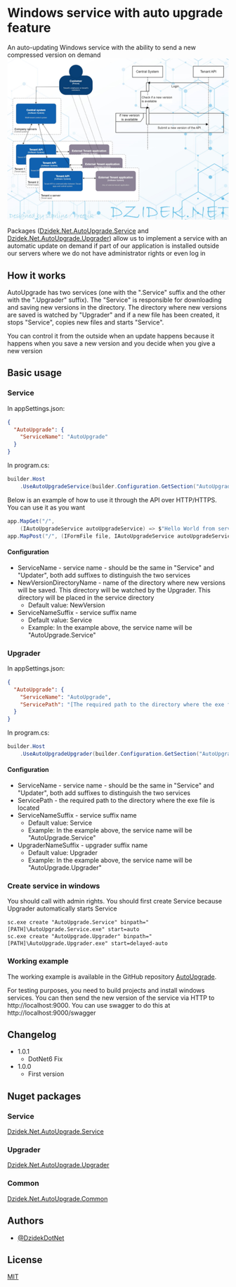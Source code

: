 
# Windows service with auto upgrade feature

An auto-updating Windows service with the ability to send a new compressed version on demand
![C1 and sequence diagram](https://github.com/DzidekDotNet/AutoUpgrade/blob/main/c1_sequenceDiagram.jpg?raw=true)

Packages ([Dzidek.Net.AutoUpgrade.Service](https://www.nuget.org/packages/Dzidek.Net.AutoUpgrade.Service) and [Dzidek.Net.AutoUpgrade.Upgrader](https://www.nuget.org/packages/Dzidek.Net.AutoUpgrade.Upgrader)) allow us to implement a service with an automatic update on demand if part of our application is installed outside our servers where we do not have administrator rights or even log in

## How it works
AutoUpgrade has two services (one with the ".Service" suffix and the other with the ".Upgrader" suffix). The "Service" is responsible for downloading and saving new versions in the directory. The directory where new versions are saved is watched by "Upgrader" and if a new file has been created, it stops "Service", copies new files and starts "Service".

You can control it from the outside when an update happens because it happens when you save a new version and you decide when you give a new version
## Basic usage
### Service
In appSettings.json:
```json
{
  "AutoUpgrade": {
    "ServiceName": "AutoUpgrade"
  }
}
```
In program.cs:
```csharp
builder.Host
    .UseAutoUpgradeService(builder.Configuration.GetSection("AutoUpgrade").Get<AutoUpgradeServiceConfiguration>()!);
```
Below is an example of how to use it through the API over HTTP/HTTPS. You can use it as you want
```csharp
app.MapGet("/",
    (IAutoUpgradeService autoUpgradeService) => $"Hello World from service '{autoUpgradeService.GetVersion()}'!");
app.MapPost("/", (IFormFile file, IAutoUpgradeService autoUpgradeService) => autoUpgradeService.Upgrade(file));
```
#### Configuration
- ServiceName - service name - should be the same in "Service" and "Updater", both add suffixes to distinguish the two services
- NewVersionDirectoryName - name of the directory where new versions will be saved. This directory will be watched by the Upgrader. This directory will be placed in the service directory
  - Default value: NewVersion
- ServiceNameSuffix - service suffix name
  - Default value: Service
  - Example: In the example above, the service name will be "AutoUpgrade.Service"
### Upgrader
In appSettings.json:
```json
{
  "AutoUpgrade": {
    "ServiceName": "AutoUpgrade",
    "ServicePath": "[The required path to the directory where the exe file is located]"
  }
}
```
In program.cs:
```csharp
builder.Host
    .UseAutoUpgradeUpgrader(builder.Configuration.GetSection("AutoUpgrade").Get<AutoUpgradeUpgraderConfiguration>()!);
```
#### Configuration
- ServiceName - service name - should be the same in "Service" and "Updater", both add suffixes to distinguish the two services
- ServicePath - the required path to the directory where the exe file is located
- ServiceNameSuffix - service suffix name
  - Default value: Service
  - Example: In the example above, the service name will be "AutoUpgrade.Service"
- UpgraderNameSuffix - upgrader suffix name
  - Default value: Upgrader
  - Example: In the example above, the service name will be "AutoUpgrade.Upgrader"

### Create service in windows
You should call with admin rights. You should first create Service because Upgrader automatically starts Service 
```
sc.exe create "AutoUpgrade.Service" binpath="[PATH]\AutoUpgrade.Service.exe" start=auto
sc.exe create "AutoUpgrade.Upgrader" binpath="[PATH]\AutoUpgrade.Upgrader.exe" start=delayed-auto
```

### Working example
The working example is available in the GitHub repository [AutoUpgrade](https://github.com/DzidekDotNet/AutoUpgrade).

For testing purposes, you need to build projects and install windows services. You can then send the new version of the service via HTTP to http://localhost:9000. You can use swagger to do this at http://localhost:9000/swagger

## Changelog
- 1.0.1
  - DotNet6 Fix 
- 1.0.0
  - First version

## Nuget packages
### Service
[Dzidek.Net.AutoUpgrade.Service](https://www.nuget.org/packages/Dzidek.Net.AutoUpgrade.Service)
### Upgrader
[Dzidek.Net.AutoUpgrade.Upgrader](https://www.nuget.org/packages/Dzidek.Net.AutoUpgrade.Upgrader)
### Common
[Dzidek.Net.AutoUpgrade.Common](https://www.nuget.org/packages/Dzidek.Net.AutoUpgrade.Common)


## Authors

- [@DzidekDotNet](https://www.github.com/DzidekDotNet)


## License

[MIT](https://github.com/DzidekDotNet/AutoUpgrade/blob/main/LICENSE)
